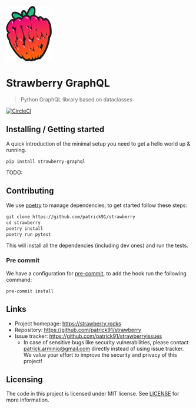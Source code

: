 <img src="./.github/logo.png" width="124" height="150">

# Strawberry GraphQL

> Python GraphQL library based on dataclasses

[![CircleCI](https://img.shields.io/circleci/token/307b40d5e152e074d34f84d30d226376a15667d5/project/github/patrick91/strawberry/master.svg?style=for-the-badge)](https://circleci.com/gh/patrick91/strawberry/tree/master)

## Installing / Getting started

A quick introduction of the minimal setup you need to get a hello world up &
running.

```shell
pip install strawberry-graphql
```

TODO:

## Contributing

We use [poetry](https://github.com/sdispater/poetry) to manage dependencies, to
get started follow these steps:

```shell
git clone https://github.com/patrick91/strawberry
cd strawberry
poetry install
poetry run pytest
```

This will install all the dependencies (including dev ones) and run the tests.

### Pre commit

We have a configuration for
[pre-commit](https://github.com/pre-commit/pre-commit), to add the hook run the
following command:

```shell
pre-commit install
```

## Links

- Project homepage: https://strawberry.rocks
- Repository: https://github.com/patrick91/strawberry
- Issue tracker: https://github.com/patrick91/strawberryissues
  - In case of sensitive bugs like security vulnerabilities, please contact
    patrick.arminio@gmail.com directly instead of using issue tracker. We value
    your effort to improve the security and privacy of this project!

## Licensing

The code in this project is licensed under MIT license. See [LICENSE](./LICENSE)
for more information.

